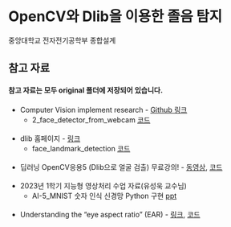 # OpenCV와 Dlib을 이용한 졸음 탐지
중앙대학교 전자전기공학부 종합설계

## 참고 자료
#### 참고 자료는 모두 original 폴더에 저장되어 있습니다.

- Computer Vision implement research - [Github 링크](https://github.com/hayunjong83/computer_vision_implement_research)
  - 2_face_detector_from_webcam [코드](https://github.com/hayunjong83/computer_vision_implement_research/blob/master/OpenCV/dlib_face_computation/2_face_detector_from_webcam/face_detector_from_webcam.py)
<br><br>
- dlib 홈페이지 - [링크](http://dlib.net/)
  - face_landmark_detection [코드](http://dlib.net/face_landmark_detection.py.html)
<br><br>
- 딥러닝 OpenCV응용5 (Dlib으로 얼굴 검출) 무료강의! - [동영상](https://www.youtube.com/watch?v=A0rPQ41-a84), [코드](./original/딥러닝_OpenCV응용5_(Dlib으로_얼굴_검출)_무료강의!/untitled1.py)
<br><br>
- 2023년 1학기 지능형 영상처리 수업 자료(유성욱 교수님)
  - AI-5_MNIST 숫자 인식 신경망 Python 구현 [ppt](./original/AI-5_MNIST_숫자_인식_신경망_Python_구현.pptx)
<br><br>
- Understanding the “eye aspect ratio” (EAR) - [링크](https://pyimagesearch.com/2017/04/24/eye-blink-detection-opencv-python-dlib/), [코드](./original/Understanding_the_“eye_aspect_ratio”_(EAR).py/)